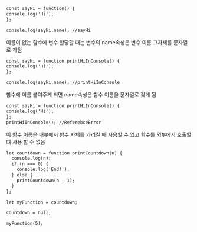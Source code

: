 ```html
const sayHi = function() {
console.log('Hi');
};

console.log(sayHi.name); //sayHi
```
이름이 없는 함수에 변수 할당할 때는 변수의 name속성은 변수 이름 그자체를 문자열로 가짐
```html
const sayHi = function printHiInConsole() {
console.log('Hi');
};

console.log(sayHi.name); //printHiInConsole
```
함수에 이름 붙여주게 되면 name속성은 함수 이름을 문자열로 갖게 됨
```html
const sayHi = function printHiInConsole() {
console.log('Hi');
};
printHiInConsole(); //ReferebceError
```
이 함수 이름은 내부에서 함수 자체를 가리킬 때 사용할 수 있고 함수를 외부에서 호출할떄 사용
할 수 없음
```html
let countdown = function printCountdown(n) {
  console.log(n);
  if (n === 0) {
    console.log('End!');
  } else {
    printCountdown(n - 1);
  }
};

let myFunction = countdown;

countdown = null;

myFunction(5);
```
